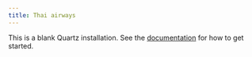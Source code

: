 ```yaml
---
title: Thai airways
---
```


This is a blank Quartz installation.
See the [documentation](https://quartz.jzhao.xyz) for how to get started.
